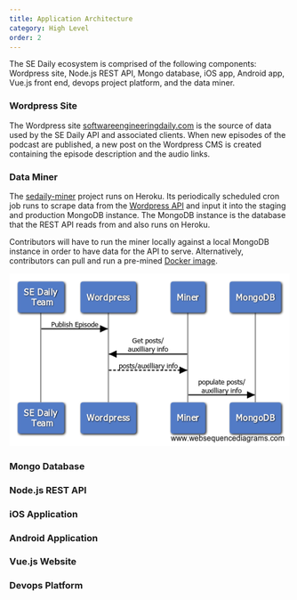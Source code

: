 ```yaml
---
title: Application Architecture
category: High Level
order: 2
---
```


The SE Daily ecosystem is comprised of the following  components: Wordpress site, Node.js REST API, Mongo database, iOS app, Android app, Vue.js front end, devops project platform, and the data miner.



### Wordpress Site

The Wordpress site [softwareengineeringdaily.com](https://softwareengineeringdaily.com/) is the source of data used by the SE Daily API and associated clients. When new episodes of the podcast are published, a new post on the Wordpress CMS is created containing the episode description and the audio links.

### Data Miner

The [sedaily-miner](https://github.com/SoftwareEngineeringDaily/sedaily-miner) project runs on Heroku. Its periodically scheduled cron job runs to scrape data from the [Wordpress API](https://softwareengineeringdaily.com/wp-json) and input it into the staging and production MongoDB instance. The MongoDB instance is the database that the REST API reads from and also runs on Heroku.

Contributors will have to run the miner locally against a local MongoDB instance in order to have data for the API to serve. Alternatively, contributors can pull and run a pre-mined [Docker image](https://hub.docker.com/r/softwaredaily/sedaily-mongo/).

<img src="/images/high_level.png" alt="Open Source Guide logo">

### Mongo Database

### Node.js REST API

### iOS Application 

### Android Application

### Vue.js Website

### Devops Platform

